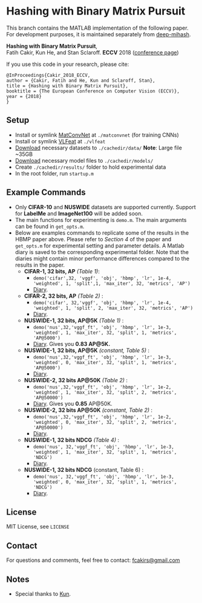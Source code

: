 # Hashing with Binary Matrix Pursuit
This branch contains the MATLAB implementation of the following paper. For development purposes, it is maintained separately from [deep-mihash](https://github.com/fcakir/deep-mihash).

**Hashing with Binary Matrix Pursuit**,  
Fatih Cakir, Kun He, and Stan Sclaroff.
**ECCV** 2018 ([conference page](http://openaccess.thecvf.com/content_ECCV_2018/html/Fatih_Cakir_Hashing_with_Binary_ECCV_2018_paper.html))

If you use this code in your research, please cite:
```
@InProceedings{Cakir_2018_ECCV,
author = {Cakir, Fatih and He, Kun and Sclaroff, Stan},
title = {Hashing with Binary Matrix Pursuit},
booktitle = {The European Conference on Computer Vision (ECCV)},
year = {2018}
}
```

## Setup 
* Install or symlink [MatConvNet](http://www.vlfeat.org/matconvnet/) at `./matconvnet` (for training CNNs)
* Install or symlink [VLFeat](http://www.vlfeat.org/)  at `./vlfeat`
* [Download](https://www.dropbox.com/s/7ovbuheetguinj3/data.tar.gz?dl=0) necessary datasets to `./cachedir/data/` **Note**: Large file ~35GB
* [Download](https://www.dropbox.com/s/n2nxibo0ckdo6hp/models.tar.gz?dl=0) necessary model files to `./cachedir/models/`
* Create `./cachedir/results/` folder to hold experimental data
* In the root folder, run `startup.m` 

## Example Commands
* Only **CIFAR-10** and **NUSWIDE** datasets are supported currently. Support for **LabelMe** and **ImageNet100** will be added soon.
* The main functions for experimenting is `demo.m`. The main arguments can be found in `get_opts.m`. 
* Below are examples commands to replicate some of the results in the HBMP paper above. Please refer to *Section 4* of the paper and `get_opts.m` for experimental setting and parameter details. A Matlab diary is saved to the corresponding experimental folder. Note that the diaries might contain minor performance differences compared to the results in the paper. 
    * **CIFAR-1, 32 bits, AP** *(Table 1)*: 
      * `demo('cifar',32, 'vggf', 'obj', 'hbmp', 'lr', 1e-4, 'weighted', 1, 'split',1, 'max_iter', 32, 'metrics', 'AP')`
	  * [Diary](http://cs-people.bu.edu/fcakir/misc/hbmp-diaries/HBMP-cifar32-vggf-sp1_0517.162930-Bin16Sig40,0-batch256-sgdLR0.0001D0.5E20-W_REGRcodes_diary_001-AP.txt). 
    * **CIFAR-2, 32 bits, AP** *(Table 2)* : 
      * `demo('cifar', 32,'vggf', 'obj', 'hbmp', 'lr', 1e-4, 'weighted', 1, 'split', 2, 'max_iter', 32, 'metrics', 'AP')`
	  * [Diary](http://cs-people.bu.edu/fcakir/misc/hbmp-diaries/HBMP-cifar32-vggf-sp2_0517.162930-Bin16Sig40,0-batch256-sgdLR0.0001D0.5E20-wdecay0.0005-W_REGRcodes_diary_001-AP.txt).
    * **NUSWIDE-1, 32 bits, AP@5K** *(Table 1)* : 
      * `demo('nus',32,'vggf_ft', 'obj', 'hbmp', 'lr', 1e-3, 'weighted', 1, 'max_iter', 32, 'split', 1, 'metrics', 'AP@5000')`
	  * [Diary](http://cs-people.bu.edu/fcakir/misc/hbmp-diaries/HBMP-nus32-vggf_ft-sp1_0517.162930-Bin16Sig40,0-batch256-sgdLR0.001D0.5E20-wdecay0.0005-lrmult0.01-W_REGRcodes_diary_001-AP.txt). Gives you **0.83 AP@5K.**
    * **NUSWIDE-1, 32 bits, AP@5K** *(constant, Table 5)* : 
      * `demo('nus',32,'vggf_ft', 'obj', 'hbmp', 'lr', 1e-3, 'weighted', 0, 'max_iter', 32, 'split', 1, 'metrics', 'AP@5000')`
	  * [Diary](http://cs-people.bu.edu/fcakir/misc/hbmp-diaries/HBMP-nus32-vggf_ft-sp1_0517.162930-Bin16Sig40,0-batch256-sgdLR0.001D0.5E20-wdecay0.0005-lrmult0.01-CONSTcodes_diary_004-AP.txt).
    * **NUSWIDE-2, 32 bits AP@50K** *(Table 2)* : 
      * `demo('nus',32,'vggf_ft', 'obj', 'hbmp', 'lr', 1e-2, 'weighted', 1, 'max_iter', 32, 'split', 2, 'metrics', 'AP@50000')`
	  * [Diary](http://cs-people.bu.edu/fcakir/misc/hbmp-diaries/HBMP-nus32-vggf_ft-sp2_0517.162930-Bin16Sig40,0-batch256-sgdLR0.01D0.5E20-wdecay0.0005-lrmult0.01-W_REGRcodes_diary_001-AP.txt). Gives you **0.85** AP@50K. 
    * **NUSWIDE-2, 32 bits AP@50K** *(constant, Table 2)* : 
      * `demo('nus',32,'vggf_ft', 'obj', 'hbmp', 'lr', 1e-2, 'weighted', 0, 'max_iter', 32, 'split', 2, 'metrics', 'AP@50000')`
	  * [Diary](http://cs-people.bu.edu/fcakir/misc/hbmp-diaries/HBMP-nus32-vggf_ft-sp2_0517.162930-Bin16Sig40,0-batch256-sgdLR0.01D0.5E20-wdecay0.0005-lrmult0.01-CONSTcodes_diary_001-AP.txt).
    * **NUSWIDE-1, 32 bits NDCG** *(Table 4)* : 
      * `demo('nus', 32,'vggf_ft', 'obj', 'hbmp', 'lr', 1e-3, 'weighted', 1, 'max_iter', 32, 'split', 1, 'metrics', 'NDCG')` 
	  * [Diary](http://cs-people.bu.edu/fcakir/misc/hbmp-diaries/HBMP-nus48-vggf_ft-sp1_0517.162930-Bin24Sig40,0-batch256-sgdLR0.001D0.5E20-wdecay0.0005-lrmult0.01-W_REGRcodes_diary_002-NDCG.txt).
    * **NUSWIDE-1, 32 bits NDCG** (constant, Table 6)  : 
      * `demo('nus', 32,'vggf_ft', 'obj', 'hbmp', 'lr', 1e-3, 'weighted', 0, 'max_iter', 32, 'split', 1, 'metrics', 'NDCG')`
	  * [Diary](http://cs-people.bu.edu/fcakir/misc/hbmp-diaries/HBMP-nus48-vggf_ft-sp1_0517.162930-Bin24Sig40,0-batch256-sgdLR0.001D0.5E20-wdecay0.0005-lrmult0.01-CONSTcodes_diary_001-NDCG.txt).



## License
MIT License, see `LICENSE`

## Contact
For questions and comments, feel free to contact: fcakirs@gmail.com

## Notes
- Special thanks to [Kun](http://github.com/kunhe).
